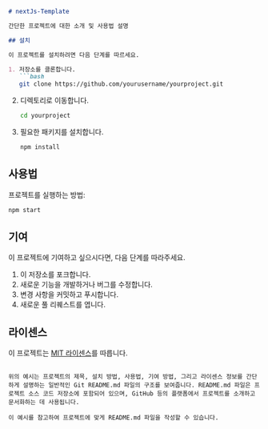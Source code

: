 ```markdown
# nextJs-Template

간단한 프로젝트에 대한 소개 및 사용법 설명

## 설치

이 프로젝트를 설치하려면 다음 단계를 따르세요.

1. 저장소를 클론합니다.
   ```bash
   git clone https://github.com/yourusername/yourproject.git
   ```

2. 디렉토리로 이동합니다.
   ```bash
   cd yourproject
   ```

3. 필요한 패키지를 설치합니다.
   ```bash
   npm install
   ```

## 사용법

프로젝트를 실행하는 방법:

```bash
npm start
```

## 기여

이 프로젝트에 기여하고 싶으시다면, 다음 단계를 따라주세요.

1. 이 저장소를 포크합니다.
2. 새로운 기능을 개발하거나 버그를 수정합니다.
3. 변경 사항을 커밋하고 푸시합니다.
4. 새로운 풀 리퀘스트를 엽니다.

## 라이센스

이 프로젝트는 [MIT 라이센스](LICENSE)를 따릅니다.
```

위의 예시는 프로젝트의 제목, 설치 방법, 사용법, 기여 방법, 그리고 라이센스 정보를 간단하게 설명하는 일반적인 Git README.md 파일의 구조를 보여줍니다. README.md 파일은 프로젝트 소스 코드 저장소에 포함되어 있으며, GitHub 등의 플랫폼에서 프로젝트를 소개하고 문서화하는 데 사용됩니다. 

이 예시를 참고하여 프로젝트에 맞게 README.md 파일을 작성할 수 있습니다.
